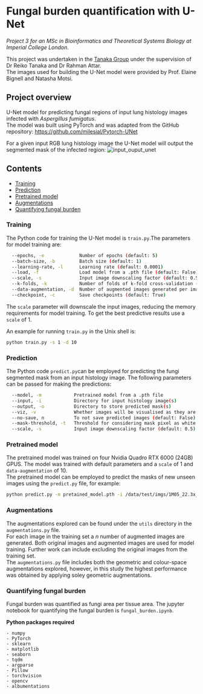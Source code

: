 # Fungal burden quantification with U-Net
*Project 3 for an MSc in Bioinformatics and Theoretical Systems Biology at Imperial College London.*

This project was undertaken in the [Tanaka Group](https://rtanaka.bg-research.cc.ic.ac.uk/) under the supervision of Dr Reiko Tanaka and Dr Rahman Attar. </br>
The images used for building the U-Net model were provided by Prof. Elaine Bignell and Natasha Motsi. 


## Project overview
U-Net model for predicting fungal regions of input lung histology images infected with *Aspergillus fumigatus*.\
The model was built using PyTorch and was adapted from the GitHub repository: https://github.com/milesial/Pytorch-UNet

For a given input RGB lung histology image the U-Net model will output the segmented mask of the infected region:
![input_ouput_unet](https://user-images.githubusercontent.com/77961877/148688541-a06e4b42-b8c3-494d-af65-7df691f36d9e.PNG)

## Contents
- [Training](#training)
- [Prediction](#prediction)
- [Pretrained model](#pretrained-model)
- [Augmentations](#augmentations)
- [Quantifying fungal burden](#quantifying-fungal-burden)


### Training
The Python code for training the U-Net model is `train.py`.The parameters for model training are:
```bash
  --epochs, -e             Number of epochs (default: 5) 
  --batch-size, -b         Batch size (default: 1) 
  --learning-rate, -l      Learning rate (default: 0.0001) 
  --load, -f               Load model from a .pth file (default: False)
  --scale, -s              Input image downscaling factor (default: 0.5)
  --k-folds, -k            Number of folds of k-fold cross-validation (default: 5)
  --data-augmentation, -d  Number of augmented images generated per image of the train folds (default: 5)
  --checkpoint, -c         Save checkpoints (default: True)
```
The `scale` parameter will downscale the input images, reducing the memory requirements for model training. To get the best predictive results use a `scale` of 1.

An example for running `train.py` in the Unix shell is:
```bash 
python train.py -s 1 -d 10 
```

### Prediction
The Python code `predict.py`can be employed for predicting the fungi segmented mask from an input histology image.
The following parameters can be passed for making the predictions:
```bash
  --model, -m            Pretrained model from a .pth file 
  --input, -i            Directory for input histology image(s)
  --output, -o           Directory to store predicted mask(s)
  --viz, -v              Whether images will be visualised as they are being processed (default: False)
  --no-save, n           To not save predicted images (default: False)
  --mask-threshold, -t   Threshold for considering mask pixel as white (default: 0.5)
  --scale, -s            Input image downscaling factor (default: 0.5)
```

### Pretrained model
The pretrained model was trained on four Nvidia Quadro RTX 6000 (24GB) GPUS.
The model was trained with default parameters and a `scale` of 1 and `data-augmentation` of 10. \
The pretrained model can be employed to predict the masks of new unseen images using the `predict.py` file, for example:
```bash 
python predict.py -m pretained_model.pth -i /data/test/imgs/1M05_22.3x_11.jpg -o /data/test/out/1M05_22.3x_11_out.jpg -v -s 1 
```

### Augmentations
The augmentations explored can be found under the `utils` directory in the `augmentations.py` file.\
For each image in the training set a *n* number of augmented images are generated. Both original images and augmented images are used for model training.
Further work can include excluding the original images from the training set.\
The `augmentations.py` file includes both the geometric and colour-space augmentations explored, however, in this study the highest performance was obtained by applying soley geometric augmentations.

### Quantifying fungal burden
Fungal burden was quantified as fungi area per tissue area. The jupyter notebook for quantifying the fungal burden is `fungal_burden.ipynb`.

**Python packages required**
```
- numpy
- PyTorch
- sklearn
- matplotlib
- seaborn
- tqdm
- argparse
- Pillow
- torchvision 
- opencv
- albumentations

```

